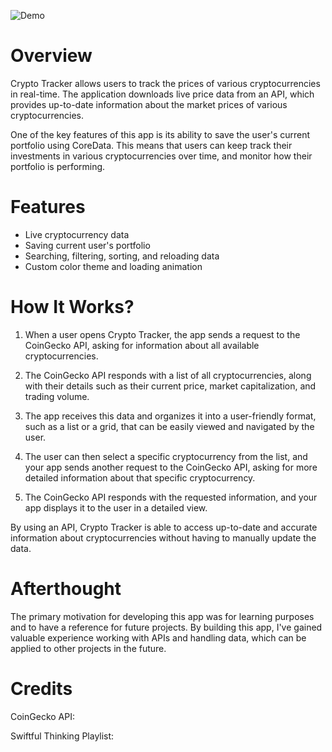 ![Demo](https://i.imgur.com/xXVfkaF.png)

# Overview

Crypto Tracker allows users to track the prices of various cryptocurrencies in real-time. The application downloads live price data from an API, which provides up-to-date information about the market prices of various cryptocurrencies.

One of the key features of this app is its ability to save the user's current portfolio using CoreData. This means that users can keep track their investments in various cryptocurrencies over time, and monitor how their portfolio is performing.


# Features

 - Live cryptocurrency data
 - Saving current user's portfolio
 - Searching, filtering, sorting, and reloading data
 - Custom color theme and loading animation


# How It Works?

 1. When a user opens Crypto Tracker, the app sends a request to the CoinGecko API, asking for information about all available cryptocurrencies.
 
 2. The CoinGecko API responds with a list of all cryptocurrencies, along with their details such as their current price, market capitalization, and trading volume.
 
 3. The app receives this data and organizes it into a user-friendly format, such as a list or a grid, that can be easily viewed and navigated by the user.

 4. The user can then select a specific cryptocurrency from the list, and your app sends another request to the CoinGecko API, asking for more detailed information about that specific cryptocurrency.

 5. The CoinGecko API responds with the requested information, and your app displays it to the user in a detailed view.

By using an API, Crypto Tracker is able to access up-to-date and accurate information about cryptocurrencies without having to manually update the data.


# Afterthought

The primary motivation for developing this app was for learning purposes and to have a reference for future projects. By building this app, I've gained valuable experience working with APIs and handling data, which can be applied to other projects in the future.


# Credits

CoinGecko API:

Swiftful Thinking Playlist: 
